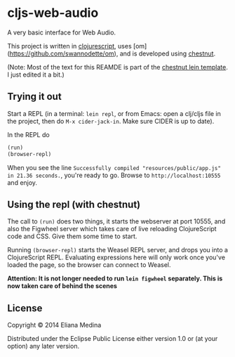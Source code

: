 # cljs-web-audio
A very basic interface for Web Audio.

This project is written in [clojurescript](https://github.com/clojure/clojurescript), uses [om] (https://github.com/swannodette/om), and is developed using [chestnut](https://github.com/plexus/chestnut).

(Note: Most of the text for this REAMDE is part of the [chestnut lein
template](https://github.com/plexus/chestnut). I just edited it a bit.)


## Trying it out

Start a REPL (in a terminal: `lein repl`, or from Emacs: open a
clj/cljs file in the project, then do `M-x cider-jack-in`. Make sure
CIDER is up to date).

In the REPL do

```clojure
(run)
(browser-repl)
```

When you see the line `Successfully compiled "resources/public/app.js"
in 21.36 seconds.`, you're ready to go. Browse to
`http://localhost:10555` and enjoy.


## Using the repl (with chestnut)

The call to `(run)` does two things, it starts the webserver at port
10555, and also the Figwheel server which takes care of live reloading
ClojureScript code and CSS. Give them some time to start.

Running `(browser-repl)` starts the Weasel REPL server, and drops you
into a ClojureScript REPL. Evaluating expressions here will only work
once you've loaded the page, so the browser can connect to Weasel.

**Attention: It is not longer needed to run `lein figwheel`
  separately. This is now taken care of behind the scenes**


## License

Copyright © 2014 Eliana Medina

Distributed under the Eclipse Public License either version 1.0 or (at
your option) any later version.
